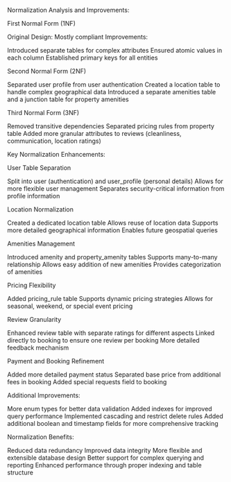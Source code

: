Normalization Analysis and Improvements:

First Normal Form (1NF)

Original Design: Mostly compliant
Improvements:

Introduced separate tables for complex attributes
Ensured atomic values in each column
Established primary keys for all entities




Second Normal Form (2NF)

Separated user profile from user authentication
Created a location table to handle complex geographical data
Introduced a separate amenities table and a junction table for property amenities


Third Normal Form (3NF)

Removed transitive dependencies
Separated pricing rules from property table
Added more granular attributes to reviews (cleanliness, communication, location ratings)



Key Normalization Enhancements:

User Table Separation

Split into user (authentication) and user_profile (personal details)
Allows for more flexible user management
Separates security-critical information from profile information


Location Normalization

Created a dedicated location table
Allows reuse of location data
Supports more detailed geographical information
Enables future geospatial queries


Amenities Management

Introduced amenity and property_amenity tables
Supports many-to-many relationship
Allows easy addition of new amenities
Provides categorization of amenities


Pricing Flexibility

Added pricing_rule table
Supports dynamic pricing strategies
Allows for seasonal, weekend, or special event pricing


Review Granularity

Enhanced review table with separate ratings for different aspects
Linked directly to booking to ensure one review per booking
More detailed feedback mechanism


Payment and Booking Refinement

Added more detailed payment status
Separated base price from additional fees in booking
Added special requests field to booking



Additional Improvements:

More enum types for better data validation
Added indexes for improved query performance
Implemented cascading and restrict delete rules
Added additional boolean and timestamp fields for more comprehensive tracking

Normalization Benefits:

Reduced data redundancy
Improved data integrity
More flexible and extensible database design
Better support for complex querying and reporting
Enhanced performance through proper indexing and table structure
